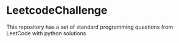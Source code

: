 # LeetcodeChallenge
This repository has a set of standard programming questions from LeetCode with python solutions 
